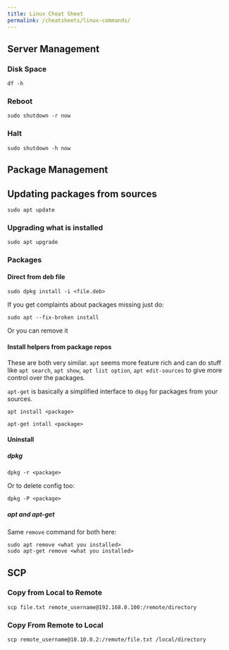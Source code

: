 ```yaml
---
title: Linux Cheat Sheet
permalink: /cheatsheets/linux-commands/
---
```


## Server Management

### Disk Space

```
df -h
```

### Reboot

```
sudo shutdown -r now
```

### Halt  

```
sudo shutdown -h now
```

## Package Management

## Updating packages from sources

```
sudo apt update
```

### Upgrading what is installed

```
sudo apt upgrade
```

### Packages

#### Direct from deb file

```
sudo dpkg install -i <file.deb>
```

If you get complaints about packages missing just do:

```
sudo apt --fix-broken install
```

Or you can remove it


#### Install helpers from package repos 

These are both very similar. `apt` seems more feature rich and can do stuff like `apt search`, `apt show`, `apt list option`, `apt edit-sources` to give more control over the packages.

`apt-get` is basically a simplified interface to `dkpg` for packages from your sources.

```
apt install <package>
```

```
apt-get intall <package>
```

#### Uninstall

##### dpkg

```
dpkg -r <package>
```

Or to delete config too:

```
dpkg -P <package>
```

##### apt and apt-get

Same `remove` command for both here:

```
sudo apt remove <what you installed>
sudo apt-get remove <what you installed>
```

## SCP

### Copy from Local to Remote

```
scp file.txt remote_username@192.168.0.100:/remote/directory
```

### Copy From Remote to Local

```
scp remote_username@10.10.0.2:/remote/file.txt /local/directory
```